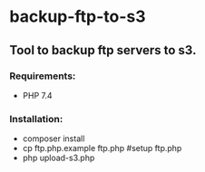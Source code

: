 # backup-ftp-to-s3

## Tool to backup ftp servers to s3.

### Requirements:

- PHP 7.4

### Installation:

- composer install
- cp ftp.php.example ftp.php #setup ftp.php
- php upload-s3.php
